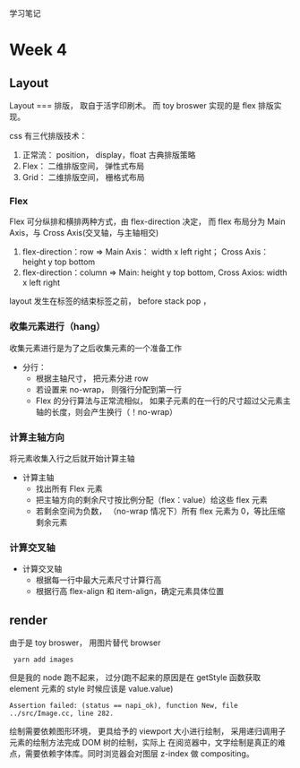 学习笔记

# Week 4

## Layout

Layout === 排版， 取自于活字印刷术。
而 toy broswer 实现的是 flex 排版实现。

css 有三代排版技术：

1. 正常流： position， display，float 古典排版策略
2. Flex： 二维排版空间， 弹性式布局
3. Grid： 二维排版空间， 栅格式布局

### Flex

Flex 可分纵排和横排两种方式，由 flex-direction 决定， 而 flex 布局分为 Main Axis，与 Cross Axis(交叉轴，与主轴相交)

1. flex-direction：row => Main Axis： width x left right； Cross Axis： height y top bottom
2. flex-direction：column => Main: height y top bottom, Cross Axios: width x left right

layout 发生在标签的结束标签之前， before stack pop ，

### 收集元素进行（hang）

收集元素进行是为了之后收集元素的一个准备工作

- 分行：
  - 根据主轴尺寸， 把元素分进 row
  - 若设置来 no-wrap， 则强行分配到第一行
  - Flex 的分行算法与正常流相似， 如果子元素的在一行的尺寸超过父元素主轴的长度，则会产生换行（！no-wrap）

### 计算主轴方向

将元素收集入行之后就开始计算主轴

- 计算主轴
  - 找出所有 Flex 元素
  - 把主轴方向的剩余尺寸按比例分配（flex：value）给这些 flex 元素
  - 若剩余空间为负数， （no-wrap 情况下）所有 flex 元素为 0，等比压缩剩余元素

### 计算交叉轴

- 计算交叉轴
  - 根据每一行中最大元素尺寸计算行高
  - 根据行高 flex-align 和 item-align，确定元素具体位置

## render

由于是 toy broswer， 用图片替代 browser

```
 yarn add images
```

但是我的 node 跑不起来， 过分(跑不起来的原因是在 getStyle 函数获取 element 元素的 style 时候应该是 value.value)

```
Assertion failed: (status == napi_ok), function New, file ../src/Image.cc, line 282.
```

绘制需要依赖图形环境， 更具给予的 viewport 大小进行绘制， 采用递归调用子元素的绘制方法完成 DOM 树的绘制，实际上
在阅览器中，文字绘制是真正的难点，需要依赖字体库。同时浏览器会对图层 z-index 做 compositing。
